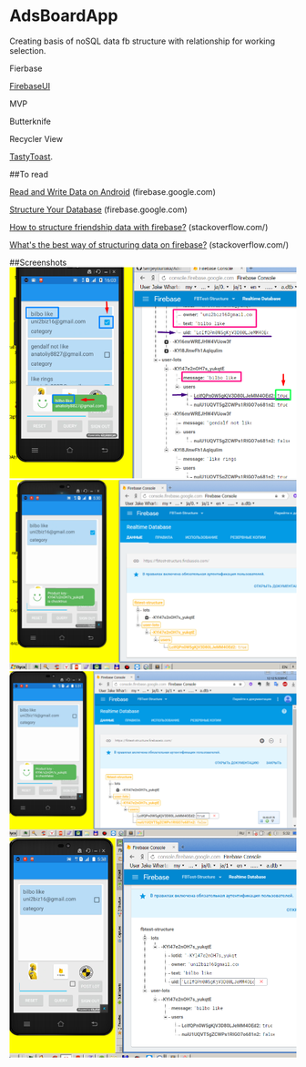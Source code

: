 
# AdsBoardApp

Creating basis of noSQL data fb structure with relationship for working selection.

Fierbase 

[FirebaseUI](https://github.com/firebase/FirebaseUI-Android) 

MVP 

Butterknife

Recycler View 

[TastyToast](https://github.com/yadav-rahul/TastyToast).

##To read

[Read and Write Data on Android](https://firebase.google.com/docs/database/android/read-and-write) (firebase.google.com) 

[Structure Your Database](https://firebase.google.com/docs/database/android/structure-data) (firebase.google.com)

[How to structure friendship data with firebase?](http://stackoverflow.com/a/38960217/6352712) (stackoverflow.com/) 

[What's the best way of structuring data on firebase?](http://stackoverflow.com/a/16423316/6352712) (stackoverflow.com/) 

##Screenshots
<img src ="https://github.com/SergeyBurlaka/AdsBoardApp-FirebaseTestDataStructure-Fierbase-MVP-Butterknife/blob/master/IMG/2/Screenshot_3.png">
<img src = "https://github.com/SergeyBurlaka/AdsBoardApp-FirebaseTestDataStructure-Fierbase-MVP-Butterknife/blob/master/IMG/1/Screenshot_6.png">
<img src="https://github.com/SergeyBurlaka/AdsBoardApp-FirebaseTestDataStructure-Fierbase-MVP-Butterknife/blob/master/IMG/1/Screenshot_10.png">
<img src="https://github.com/SergeyBurlaka/AdsBoardApp-FirebaseTestDataStructure-Fierbase-MVP-Butterknife/blob/master/IMG/1/Screenshot_11.png">


